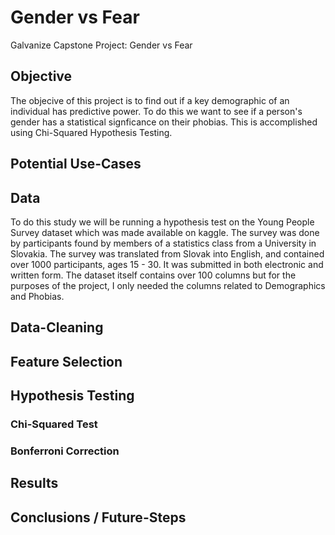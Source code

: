 # Gender vs Fear
Galvanize Capstone Project: Gender vs Fear 

## Objective
The objecive of this project is to find out if a key demographic of an individual has predictive power. To do this we want to see if a person's gender has a statistical signficance on their phobias. This is accomplished using Chi-Squared Hypothesis Testing. 

## Potential Use-Cases

## Data
To do this study we will be running a hypothesis test on the Young People Survey dataset which was made available on kaggle. The survey was done by participants found by members of a statistics class from a University in Slovakia. The survey was translated from Slovak into English, and contained over 1000 participants, ages 15 - 30. It was submitted in both electronic and written form. The dataset itself contains over 100 columns but for the purposes of the project, I only needed the columns related to Demographics and Phobias.


## Data-Cleaning

## Feature Selection

## Hypothesis Testing

### Chi-Squared Test

### Bonferroni Correction

## Results

## Conclusions / Future-Steps
